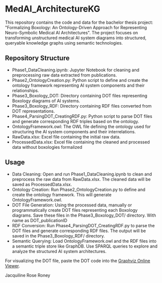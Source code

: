 # MedAI_ArchitectureKG

This repository contains the code and data for the bachelor thesis project: "Formalizing Boxology: An Ontology-Driven Approach for Representing Neuro-Symbolic Medical AI Architectures". The project focuses on transforming unstructured medical AI system diagrams into structured, queryable knowledge graphs using semantic technologies.

## Repository Structure
- Phase1_DataCleaning.ipynb: Jupyter Notebook for cleaning and preprocessing raw data extracted from publications.
- Phase2_OntologyCreation.py: Python script to define and create the ontology framework representing AI system components and their relationships.
- Phase3_Boxology_DOT: Directory containing DOT files representing Boxology diagrams of AI systems.
- Phase3_Boxology_RDF: Directory containing RDF files converted from DOT representations.
- Phase4_ParsingDOT_CreatingRDF.py: Python script to parse DOT files and generate corresponding RDF triples based on the ontology.
- OntologyFramework.owl: The OWL file defining the ontology used for structuring the AI system components and their interrelations.
- RawData.xlsx: Excel file containing the initial raw data.
- ProcessedData.xlsx: Excel file containing the cleaned and processed data without boxologies formalized

## Usage
- Data Cleaning: Open and run Phase1_DataCleaning.ipynb to clean and preprocess the raw data from RawData.xlsx. The cleaned data will be saved as ProcessedData.xlsx.
- Ontology Creation: Run Phase2_OntologyCreation.py to define and create the ontology framework. This will generate OntologyFramework.owl.
- DOT File Generation: Using the processed data, manually or programmatically create DOT files representing each Boxology diagrams. Save these files in the Phase3_Boxology_DOT/ directory. With name as DOT_publicationID
- RDF Conversion: Run Phase4_ParsingDOT_CreatingRDF.py to parse the DOT files and generate corresponding RDF files. The output will be saved in the Phase3_Boxology_RDF/ directory.
- Semantic Querying: Load OntologyFramework.owl and the RDF files into a semantic triple store like GraphDB. Use SPARQL queries to explore and analyze the structured AI system architectures.

For visualizing the DOT file, paste the DOT code into the [Graphviz Online Viewer](https://dreampuf.github.io/GraphvizOnline/?engine=dot).

Jacquiline Rose Roney  
